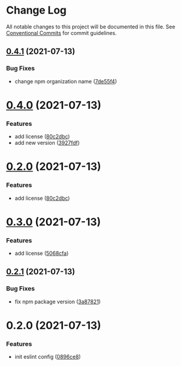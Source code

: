 # Change Log

All notable changes to this project will be documented in this file.
See [Conventional Commits](https://conventionalcommits.org) for commit guidelines.

## [0.4.1](https://github.com/guygubaby/eslint-config/compare/v0.4.0...v0.4.1) (2021-07-13)


### Bug Fixes

* change npm organization name ([7de55f4](https://github.com/guygubaby/eslint-config/commit/7de55f4095c833b129c6d643cfe6fb650a622ff2))





# [0.4.0](https://github.com/guygubaby/eslint-config/compare/v0.3.0...v0.4.0) (2021-07-13)


### Features

* add license ([80c2dbc](https://github.com/guygubaby/eslint-config/commit/80c2dbc8149c6f4c552980864dc1744b71b6ed65))
* add new version ([3927fdf](https://github.com/guygubaby/eslint-config/commit/3927fdf6ca94c50ef11333d77d2a8f6254b2c261))





# [0.2.0](https://github.com/guygubaby/eslint-config/compare/v0.3.0...v0.2.0) (2021-07-13)


### Features

* add license ([80c2dbc](https://github.com/guygubaby/eslint-config/commit/80c2dbc8149c6f4c552980864dc1744b71b6ed65))





# [0.3.0](https://github.com/guygubaby/eslint-config/compare/v0.2.1...v0.3.0) (2021-07-13)


### Features

* add license ([5068cfa](https://github.com/guygubaby/eslint-config/commit/5068cfab9b274b1f6bd06f34ffa8f20c01c671f3))





## [0.2.1](https://github.com/guygubaby/eslint-config/compare/v0.2.0...v0.2.1) (2021-07-13)


### Bug Fixes

* fix npm package version ([3a87821](https://github.com/guygubaby/eslint-config/commit/3a87821e510f9ee9f9969db48a6096d79f285001))





# 0.2.0 (2021-07-13)


### Features

* init eslint config ([0896ce8](https://github.com/guygubaby/eslint-config/commit/0896ce8e69ede7d381cb4590c5e7b3a0ad6240cb))
